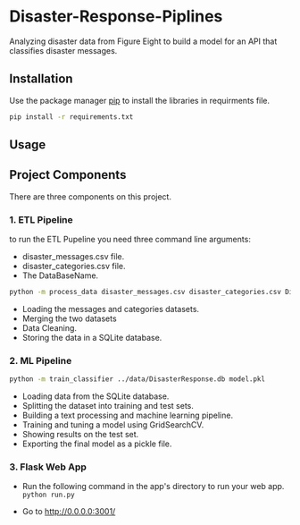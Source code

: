 # Disaster-Response-Piplines
Analyzing disaster data from Figure Eight to build a model for an API that classifies disaster messages.



## Installation

Use the package manager [pip](https://pip.pypa.io/en/stable/) to install the libraries in requirments file.

```bash
pip install -r requirements.txt
```

## Usage



## Project Components

There are three components on this project. 
### 1. ETL Pipeline
to run the ETL Pupeline you need  three command line arguments:
- disaster_messages.csv file.
- disaster_categories.csv file.
- The DataBaseName.
```bash
python -m process_data disaster_messages.csv disaster_categories.csv DisasterResponse
```

   - Loading the messages and categories datasets.
   - Merging the two datasets
   - Data Cleaning.
   - Storing the data in a SQLite database.

### 2. ML Pipeline
```bash
python -m train_classifier ../data/DisasterResponse.db model.pkl
```
   - Loading data from the SQLite database.
   - Splitting the dataset into training and test sets.
   - Building a text processing and machine learning pipeline.
   - Training and tuning a model using GridSearchCV.
   - Showing results on the test set.
   - Exporting the final model as a pickle file.


### 3. Flask Web App
- Run the following command in the app's directory to run your web app.
    `python run.py`

- Go to http://0.0.0.0:3001/


